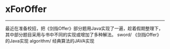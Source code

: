 # xForOffer
---
最近在准备校招，把《剑指Offer》部分题用Java实现了一遍，趁着假期整理下，其中部分题目采用与书中不同的实现或增加了多种解法。
sword/  《剑指Offer》的Java实现
algorithm/  经典算法的JAVA实现
